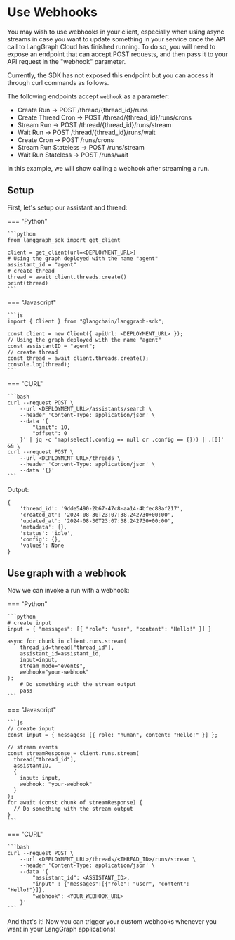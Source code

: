 # Use Webhooks

You may wish to use webhooks in your client, especially when using async streams in case you want to update something in your service once the API call to LangGraph Cloud has finished running. To do so, you will need to expose an endpoint that can accept POST requests, and then pass it to your API request in the "webhook" parameter.

Currently, the SDK has not exposed this endpoint but you can access it through curl commands as follows.

The following endpoints accept `webhook` as a parameter: 

- Create Run -> POST /thread/{thread_id}/runs
- Create Thread Cron -> POST /thread/{thread_id}/runs/crons
- Stream Run -> POST /thread/{thread_id}/runs/stream
- Wait Run -> POST /thread/{thread_id}/runs/wait
- Create Cron -> POST /runs/crons
- Stream Run Stateless -> POST /runs/stream
- Wait Run Stateless -> POST /runs/wait

In this example, we will show calling a webhook after streaming a run. 

## Setup

First, let's setup our assistant and thread:

=== "Python"

    ```python
    from langgraph_sdk import get_client

    client = get_client(url=<DEPLOYMENT_URL>)
    # Using the graph deployed with the name "agent"
    assistant_id = "agent"
    # create thread
    thread = await client.threads.create()
    print(thread)
    ```

=== "Javascript"

    ```js
    import { Client } from "@langchain/langgraph-sdk";

    const client = new Client({ apiUrl: <DEPLOYMENT_URL> });
    // Using the graph deployed with the name "agent"
    const assistantID = "agent";
    // create thread
    const thread = await client.threads.create();
    console.log(thread);
    ```

=== "CURL"

    ```bash
    curl --request POST \
        --url <DEPLOYMENT_URL>/assistants/search \
        --header 'Content-Type: application/json' \
        --data '{
            "limit": 10,
            "offset": 0
        }' | jq -c 'map(select(.config == null or .config == {})) | .[0]' && \
    curl --request POST \
        --url <DEPLOYMENT_URL>/threads \
        --header 'Content-Type: application/json' \
        --data '{}'
    ```

Output:

    {
        'thread_id': '9dde5490-2b67-47c8-aa14-4bfec88af217', 
        'created_at': '2024-08-30T23:07:38.242730+00:00', 
        'updated_at': '2024-08-30T23:07:38.242730+00:00', 
        'metadata': {}, 
        'status': 'idle', 
        'config': {}, 
        'values': None
    }

## Use graph with a webhook

Now we can invoke a run with a webhook:

=== "Python"

    ```python
    # create input
    input = { "messages": [{ "role": "user", "content": "Hello!" }] }

    async for chunk in client.runs.stream(
        thread_id=thread["thread_id"],
        assistant_id=assistant_id,
        input=input,
        stream_mode="events",
        webhook="your-webhook"
    ):
        # Do something with the stream output
        pass
    ```

=== "Javascript"

    ```js
    // create input
    const input = { messages: [{ role: "human", content: "Hello!" }] };

    // stream events
    const streamResponse = client.runs.stream(
      thread["thread_id"],
      assistantID,
      {
        input: input,
        webhook: "your-webhook"
      }
    );
    for await (const chunk of streamResponse) {
      // Do something with the stream output
    }
    ```

=== "CURL"

    ```bash
    curl --request POST \
        --url <DEPLOYMENT_URL>/threads/<THREAD_ID>/runs/stream \
        --header 'Content-Type: application/json' \
        --data '{
            "assistant_id": <ASSISTANT_ID>,
            "input" : {"messages":[{"role": "user", "content": "Hello!"}]},
            "webhook": <YOUR_WEBHOOK_URL>
        }'
    ```

And that's it! Now you can trigger your custom webhooks whenever you want in your LangGraph applications!